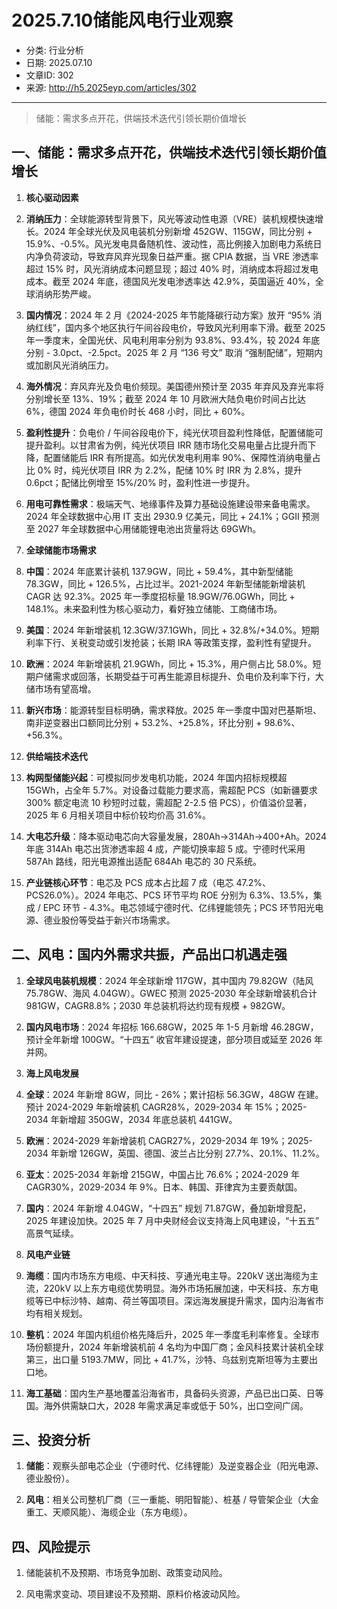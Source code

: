 # 2025.7.10储能风电行业观察

- 分类: 行业分析
- 日期: 2025.07.10
- 文章ID: 302
- 来源: http://h5.2025eyp.com/articles/302

---

> 储能：需求多点开花，供端技术迭代引领长期价值增长

## **一、储能：需求多点开花，供端技术迭代引领长期价值增长**

1. **核心驱动因素**

1. **消纳压力**：全球能源转型背景下，风光等波动性电源（VRE）装机规模快速增长。2024 年全球光伏及风电装机分别新增 452GW、115GW，同比分别 + 15.9%、-0.5%。风光发电具备随机性、波动性，高比例接入加剧电力系统日内净负荷波动，导致弃风弃光现象日益严重。据 CPIA 数据，当 VRE 渗透率超过 15% 时，风光消纳成本问题显现；超过 40% 时，消纳成本将超过发电成本。截至 2024 年底，德国风光发电渗透率达 42.9%，英国逼近 40%，全球消纳形势严峻。

2. **国内情况**：2024 年 2 月《2024-2025 年节能降碳行动方案》放开 “95% 消纳红线”，国内多个地区执行午间谷段电价，导致风光利用率下滑。截至 2025 年一季度末，全国光伏、风电利用率分别为 93.8%、93.4%，较 2024 年底分别 - 3.0pct、-2.5pct。2025 年 2 月 “136 号文” 取消 “强制配储”，短期内或加剧风光消纳压力。

3. **海外情况**：弃风弃光及负电价频现。美国德州预计至 2035 年弃风及弃光率将分别增长至 13%、19%；截至 2024 年 10 月欧洲大陆负电价时间占比达 6%，德国 2024 年负电价时长 468 小时，同比 + 60%。

4. **盈利性提升**：负电价 / 午间谷段电价下，纯光伏项目盈利性降低，配置储能可提升盈利。以甘肃省为例，纯光伏项目 IRR 随市场化交易电量占比提升而下降，配置储能后 IRR 有所提高。如光伏发电利用率 90%、保障性消纳电量占比 0% 时，纯光伏项目 IRR 为 2.2%，配储 10% 时 IRR 为 2.8%，提升 0.6pct；配储比例增至 15%/20% 时，盈利性进一步提升。

5. **用电可靠性需求**：极端天气、地缘事件及算力基础设施建设带来备电需求。2024 年全球数据中心用 IT 支出 2930.9 亿美元，同比 + 24.1%；GGII 预测至 2027 年全球数据中心用储能锂电池出货量将达 69GWh。

2. **全球储能市场需求**

1. **中国**：2024 年底累计装机 137.9GW，同比 + 59.4%，其中新型储能 78.3GW，同比 + 126.5%，占比过半。2021-2024 年新型储能新增装机 CAGR 达 92.3%。2025 年一季度招标量 18.9GW/76.0GWh，同比 + 148.1%。未来盈利性为核心驱动力，看好独立储能、工商储市场。

2. **美国**：2024 年新增装机 12.3GW/37.1GWh，同比 + 32.8%/+34.0%。短期利率下行、关税变动或引发抢装；长期 IRA 等政策支撑，盈利性有望提升。

3. **欧洲**：2024 年新增装机 21.9GWh，同比 + 15.3%，用户侧占比 58.0%。短期户储需求或回落，长期受益于可再生能源目标提升、负电价及利率下行，大储市场有望高增。

4. **新兴市场**：能源转型目标明确，需求释放。2025 年一季度中国对巴基斯坦、南非逆变器出口额同比分别 + 53.2%、+25.8%，环比分别 + 98.6%、+56.3%。

3. **供给端技术迭代**

1. **构网型储能兴起**：可模拟同步发电机功能，2024 年国内招标规模超 15GWh，占全年 5.7%。对设备过载能力要求高，需超配 PCS（如新疆要求 300% 额定电流 10 秒短时过载，需超配 2-2.5 倍 PCS），价值溢价显著，2025 年 6 月相关项目中标价较均价高 31.6%。

2. **大电芯升级**：降本驱动电芯向大容量发展，280Ah→314Ah→400+Ah。2024 年底 314Ah 电芯出货渗透率超 4 成，产能切换率超 5 成。宁德时代采用 587Ah 路线，阳光电源推出适配 684Ah 电芯的 30 尺系统。

3. **产业链核心环节**：电芯及 PCS 成本占比超 7 成（电芯 47.2%、PCS26.0%）。2024 年电芯、PCS 环节平均 ROE 分别为 6.3%、13.5%，集成 / EPC 环节 - 4.3%。电芯领域宁德时代、亿纬锂能领先；PCS 环节阳光电源、德业股份等受益于新兴市场需求。

## **二、风电：国内外需求共振，产品出口机遇走强**

1. **全球风电装机规模**：2024 年全球新增 117GW，其中国内 79.82GW（陆风 75.78GW、海风 4.04GW）。GWEC 预测 2025-2030 年全球新增装机合计 981GW，CAGR8.8%；2030 年总装机将达约现有规模 + 982GW。

2. **国内风电市场**：2024 年招标 166.68GW，2025 年 1-5 月新增 46.28GW，预计全年新增 100GW。“十四五” 收官年建设提速，部分项目或延至 2026 年并网。

3. **海上风电发展**

1. **全球**：2024 年新增 8GW，同比 - 26%；累计招标 56.3GW，48GW 在建。预计 2024-2029 年新增装机 CAGR28%，2029-2034 年 15%；2025-2034 年新增超 350GW，2034 年底总装机 441GW。

2. **欧洲**：2024-2029 年新增装机 CAGR27%，2029-2034 年 19%；2025-2034 年新增 126GW，英国、德国、波兰占比分别 27.7%、20.1%、11.2%。

3. **亚太**：2025-2034 年新增 215GW，中国占比 76.6%；2024-2029 年 CAGR30%，2029-2034 年 9%。日本、韩国、菲律宾为主要贡献国。

4. **国内**：2024 年新增 4.04GW，“十四五” 规划 71.87GW，叠加新增竞配，2025 年建设加快。2025 年 7 月中央财经会议支持海上风电建设，“十五五” 高景气延续。

4. **风电产业链**

1. **海缆**：国内市场东方电缆、中天科技、亨通光电主导。220kV 送出海缆为主流，220kV 以上东方电缆优势明显。海外市场拓展加速，中天科技、东方电缆等已中标沙特、越南、荷兰等国项目。深远海发展提升需求，国内沿海省市均有相关规划。

2. **整机**：2024 年国内机组价格先降后升，2025 年一季度毛利率修复。全球市场份额提升，2024 年新增装机前 4 名均为中国厂商；金风科技累计装机全球第三，出口量 5193.7MW，同比 + 41.7%，沙特、乌兹别克斯坦等为主要出口地。

3. **海工基础**：国内生产基地覆盖沿海省市，具备码头资源，产品已出口英、日等国。海外供需缺口大，2028 年需求满足率或低于 50%，出口空间广阔。

## **三、投资分析**

1. **储能**：观察头部电芯企业（宁德时代、亿纬锂能）及逆变器企业（阳光电源、德业股份）。

2. **风电**：相关公司整机厂商（三一重能、明阳智能）、桩基 / 导管架企业（大金重工、天顺风能）、海缆企业（东方电缆）。

## **四、风险提示**

1. 储能装机不及预期、市场竞争加剧、政策变动风险。

2. 风电需求变动、项目建设不及预期、原料价格波动风险。
